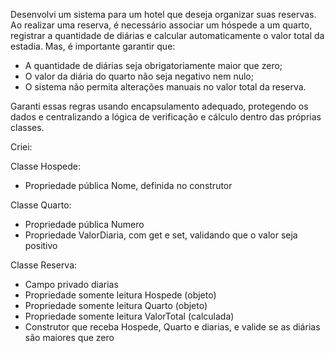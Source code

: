 Desenvolvi um sistema para um hotel que deseja organizar suas reservas. Ao realizar uma reserva, é necessário associar um hóspede a um quarto, registrar a quantidade de diárias e calcular automaticamente o valor total da estadia. Mas, é importante garantir que:

- A quantidade de diárias seja obrigatoriamente maior que zero;
- O valor da diária do quarto não seja negativo nem nulo;
- O sistema não permita alterações manuais no valor total da reserva.

Garanti essas regras usando encapsulamento adequado, protegendo os dados e centralizando a lógica de verificação e cálculo dentro das próprias classes.

Criei:

Classe Hospede:
 - Propriedade pública Nome, definida no construtor

Classe Quarto:
   - Propriedade pública Numero
   - Propriedade ValorDiaria, com get e set, validando que o valor seja positivo

Classe Reserva:
  - Campo privado diarias
  - Propriedade somente leitura Hospede (objeto)
  - Propriedade somente leitura Quarto (objeto)
  - Propriedade somente leitura ValorTotal (calculada)
  - Construtor que receba Hospede, Quarto e diarias, e valide se as diárias são maiores que zero
